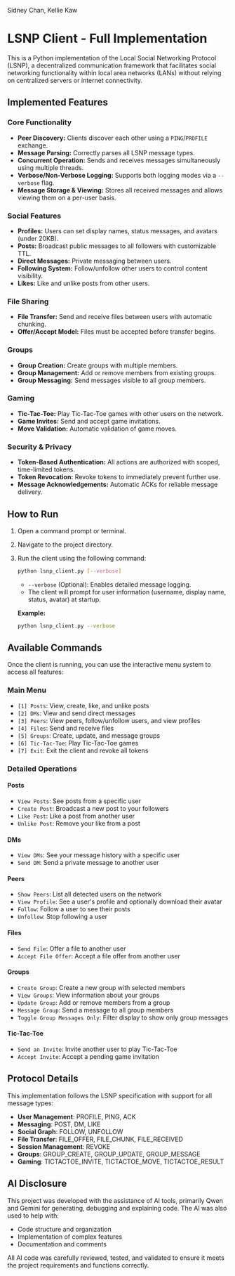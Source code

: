 Sidney Chan, 
Kellie Kaw

# LSNP Client - Full Implementation

This is a Python implementation of the Local Social Networking Protocol (LSNP), a decentralized communication framework that facilitates social networking functionality within local area networks (LANs) without relying on centralized servers or internet connectivity.

## Implemented Features

### Core Functionality
*   **Peer Discovery:** Clients discover each other using a `PING`/`PROFILE` exchange.
*   **Message Parsing:** Correctly parses all LSNP message types.
*   **Concurrent Operation:** Sends and receives messages simultaneously using multiple threads.
*   **Verbose/Non-Verbose Logging:** Supports both logging modes via a `--verbose` flag.
*   **Message Storage & Viewing:** Stores all received messages and allows viewing them on a per-user basis.

### Social Features
*   **Profiles:** Users can set display names, status messages, and avatars (under 20KB).
*   **Posts:** Broadcast public messages to all followers with customizable TTL.
*   **Direct Messages:** Private messaging between users.
*   **Following System:** Follow/unfollow other users to control content visibility.
*   **Likes:** Like and unlike posts from other users.

### File Sharing
*   **File Transfer:** Send and receive files between users with automatic chunking.
*   **Offer/Accept Model:** Files must be accepted before transfer begins.


### Groups
*   **Group Creation:** Create groups with multiple members.
*   **Group Management:** Add or remove members from existing groups.
*   **Group Messaging:** Send messages visible to all group members.

### Gaming
*   **Tic-Tac-Toe:** Play Tic-Tac-Toe games with other users on the network.
*   **Game Invites:** Send and accept game invitations.
*   **Move Validation:** Automatic validation of game moves.

### Security & Privacy
*   **Token-Based Authentication:** All actions are authorized with scoped, time-limited tokens.
*   **Token Revocation:** Revoke tokens to immediately prevent further use.
*   **Message Acknowledgements:** Automatic ACKs for reliable message delivery.

## How to Run

1.  Open a command prompt or terminal.
2.  Navigate to the project directory.
3.  Run the client using the following command:

    ```bash
    python lsnp_client.py [--verbose]
    ```

    *   `--verbose` (Optional): Enables detailed message logging.
    *   The client will prompt for user information (username, display name, status, avatar) at startup.

    **Example:**
    ```bash
    python lsnp_client.py --verbose
    ```

## Available Commands

Once the client is running, you can use the interactive menu system to access all features:

### Main Menu
*   `[1] Posts`: View, create, like, and unlike posts
*   `[2] DMs`: View and send direct messages
*   `[3] Peers`: View peers, follow/unfollow users, and view profiles
*   `[4] Files`: Send and receive files
*   `[5] Groups`: Create, update, and message groups
*   `[6] Tic-Tac-Toe`: Play Tic-Tac-Toe games
*   `[7] Exit`: Exit the client and revoke all tokens

### Detailed Operations

#### Posts
*   `View Posts`: See posts from a specific user
*   `Create Post`: Broadcast a new post to your followers
*   `Like Post`: Like a post from another user
*   `Unlike Post`: Remove your like from a post

#### DMs
*   `View DMs`: See your message history with a specific user
*   `Send DM`: Send a private message to another user

#### Peers
*   `Show Peers`: List all detected users on the network
*   `View Profile`: See a user's profile and optionally download their avatar
*   `Follow`: Follow a user to see their posts
*   `Unfollow`: Stop following a user

#### Files
*   `Send File`: Offer a file to another user
*   `Accept File Offer`: Accept a file offer from another user

#### Groups
*   `Create Group`: Create a new group with selected members
*   `View Groups`: View information about your groups
*   `Update Group`: Add or remove members from a group
*   `Message Group`: Send a message to all group members
*   `Toggle Group Messages Only`: Filter display to show only group messages

#### Tic-Tac-Toe
*   `Send an Invite`: Invite another user to play Tic-Tac-Toe
*   `Accept Invite`: Accept a pending game invitation

## Protocol Details

This implementation follows the LSNP specification with support for all message types:

*   **User Management**: PROFILE, PING, ACK
*   **Messaging**: POST, DM, LIKE
*   **Social Graph**: FOLLOW, UNFOLLOW
*   **File Transfer**: FILE_OFFER, FILE_CHUNK, FILE_RECEIVED
*   **Session Management**: REVOKE
*   **Groups**: GROUP_CREATE, GROUP_UPDATE, GROUP_MESSAGE
*   **Gaming**: TICTACTOE_INVITE, TICTACTOE_MOVE, TICTACTOE_RESULT

## AI Disclosure

This project was developed with the assistance of AI tools, primarily Qwen and Gemini for generating, debugging and explaining code. The AI was also used to help with:
- Code structure and organization
- Implementation of complex features
- Documentation and comments

All AI code was carefully reviewed, tested, and validated to ensure it meets the project requirements and functions correctly.

